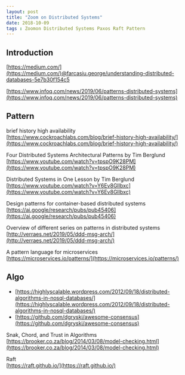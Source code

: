 ```yaml
---
layout: post
title: "Zoom on Distributed Systems"
date: 2018-10-09
tags : Zoomon Distributed Systems Paxos Raft Pattern
---
```



## Introduction  

[https://medium.com/](https://medium.com/)@farcasiu.george/understanding-distributed-databases-5e7b30f154c5     

[https://www.infoq.com/news/2019/06/patterns-distributed-systems](https://www.infoq.com/news/2019/06/patterns-distributed-systems)     


## Pattern 

brief history high availability    
[https://www.cockroachlabs.com/blog/brief-history-high-availability/](https://www.cockroachlabs.com/blog/brief-history-high-availability/)

Four Distributed Systems Architectural Patterns by Tim Berglund    
[https://www.youtube.com/watch?v=tpspO9K28PM](https://www.youtube.com/watch?v=tpspO9K28PM)

Distributed Systems in One Lesson by Tim Berglund    
[https://www.youtube.com/watch?v=Y6Ev8GIlbxc](https://www.youtube.com/watch?v=Y6Ev8GIlbxc)

Design patterns for container-based distributed systems    
[https://ai.google/research/pubs/pub45406](https://ai.google/research/pubs/pub45406)

Overview of different series on patterns in distributed systems     
[http://verraes.net/2019/05/ddd-msg-arch/](http://verraes.net/2019/05/ddd-msg-arch/)      

A pattern language for microservices     
[https://microservices.io/patterns/](https://microservices.io/patterns/)     

## Algo   

* [https://highlyscalable.wordpress.com/2012/09/18/distributed-algorithms-in-nosql-databases/](https://highlyscalable.wordpress.com/2012/09/18/distributed-algorithms-in-nosql-databases/)
* [https://github.com/dgryski/awesome-consensus](https://github.com/dgryski/awesome-consensus)

Snak, Chord, and Trust in Algorithms    
[https://brooker.co.za/blog/2014/03/08/model-checking.html](https://brooker.co.za/blog/2014/03/08/model-checking.html)

Raft   
[https://raft.github.io/](https://raft.github.io/)
